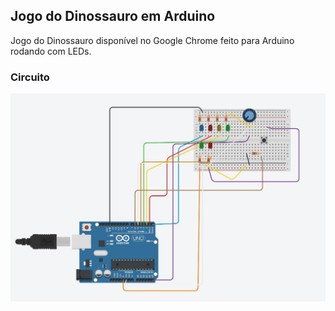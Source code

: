 ## Jogo do Dinossauro em Arduino
Jogo do Dinossauro disponível no Google Chrome feito para Arduino rodando com LEDs.

### Circuito
![alt-text](https://github.com/niicao/SSC0180/blob/main/Jogo%20do%20Dinossauro%20em%20Arduino/photo_5098479016666573461_y.jfif)
